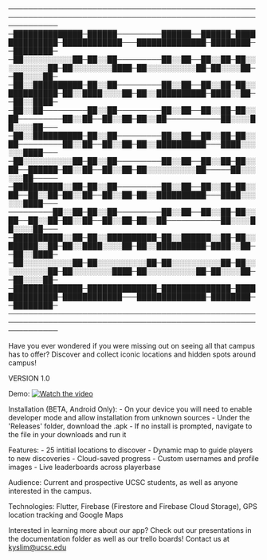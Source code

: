 ──────────────────────────────────────────────────────────────────────────────────────────────────────────────
─██████████████─██████─────────██████──██████─██████████████─████████████───██████████████─████████──████████─
─██░░░░░░░░░░██─██░░██─────────██░░██──██░░██─██░░░░░░░░░░██─██░░░░░░░░████─██░░░░░░░░░░██─██░░░░██──██░░░░██─
─██░░██████████─██░░██─────────██░░██──██░░██─██░░██████████─██░░████░░░░██─██░░██████████─████░░██──██░░████─
─██░░██─────────██░░██─────────██░░██──██░░██─██░░██─────────██░░██──██░░██─██░░██───────────██░░░░██░░░░██───
─██░░██████████─██░░██─────────██░░██──██░░██─██░░██─────────██░░██──██░░██─██░░██████████───████░░░░░░████───
─██░░░░░░░░░░██─██░░██─────────██░░██──██░░██─██░░██──██████─██░░██──██░░██─██░░░░░░░░░░██─────██░░░░░░██─────
─██████████░░██─██░░██─────────██░░██──██░░██─██░░██──██░░██─██░░██──██░░██─██░░██████████───████░░░░░░████───
─────────██░░██─██░░██─────────██░░██──██░░██─██░░██──██░░██─██░░██──██░░██─██░░██───────────██░░░░██░░░░██───
─██████████░░██─██░░██████████─██░░██████░░██─██░░██████░░██─██░░████░░░░██─██░░██████████─████░░██──██░░████─
─██░░░░░░░░░░██─██░░░░░░░░░░██─██░░░░░░░░░░██─██░░░░░░░░░░██─██░░░░░░░░████─██░░░░░░░░░░██─██░░░░██──██░░░░██─
─██████████████─██████████████─██████████████─██████████████─████████████───██████████████─████████──████████─
──────────────────────────────────────────────────────────────────────────────────────────────────────────────
                                                        
Have you ever wondered if you were missing out on seeing all that campus has to offer? Discover and collect iconic locations and hidden spots around campus!

VERSION 1.0

Demo:
[![Watch the video](https://drive.google.com/file/d/1vKwaNvXDB2GFJ0jaQjOaFjo1f_UIveM8/view)](https://docs.google.com/file/d/126rxzYUa39pv1cqkHi5JH8OsyX-D50nV/preview)

Installation (BETA, Android Only):
    - On your device you will need to enable developer mode and allow installation from unknown sources
    - Under the 'Releases' folder, download the .apk
    - If no install is prompted, navigate to the file in your downloads and run it

Features: 
    - 25 intitial locations to discover
    - Dynamic map to guide players to new discoveries
    - Cloud-saved progress
    - Custom usernames and profile images
    - Live leaderboards across playerbase

Audience: Current and prospective UCSC students, as well as anyone interested in the campus.

Technologies: Flutter, Firebase (Firestore and Firebase Cloud Storage), GPS location tracking and Google Maps

Interested in learning more about our app? Check out our presentations in the documentation folder as well as our trello boards! Contact us at kyslim@ucsc.edu
